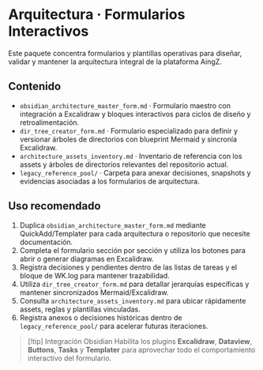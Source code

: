 # Arquitectura · Formularios Interactivos

Este paquete concentra formularios y plantillas operativas para diseñar, validar y mantener la arquitectura integral de la plataforma AingZ.

## Contenido

- `obsidian_architecture_master_form.md` · Formulario maestro con integración a Excalidraw y bloques interactivos para ciclos de diseño y retroalimentación.
- `dir_tree_creator_form.md` · Formulario especializado para definir y versionar árboles de directorios con blueprint Mermaid y sincronía Excalidraw.
- `architecture_assets_inventory.md` · Inventario de referencia con los assets y árboles de directorios relevantes del repositorio actual.
- `legacy_reference_pool/` · Carpeta para anexar decisiones, snapshots y evidencias asociadas a los formularios de arquitectura.

## Uso recomendado

1. Duplica `obsidian_architecture_master_form.md` mediante QuickAdd/Templater para cada arquitectura o repositorio que necesite documentación.
2. Completa el formulario sección por sección y utiliza los botones para abrir o generar diagramas en Excalidraw.
3. Registra decisiones y pendientes dentro de las listas de tareas y el bloque de WK.log para mantener trazabilidad.
4. Utiliza `dir_tree_creator_form.md` para detallar jerarquías específicas y mantener sincronizados Mermaid/Excalidraw.
5. Consulta `architecture_assets_inventory.md` para ubicar rápidamente assets, reglas y plantillas vinculadas.
6. Registra anexos o decisiones históricas dentro de `legacy_reference_pool/` para acelerar futuras iteraciones.

> [!tip] Integración Obsidian
> Habilita los plugins **Excalidraw**, **Dataview**, **Buttons**, **Tasks** y **Templater** para aprovechar todo el comportamiento interactivo del formulario.